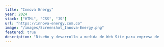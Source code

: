```yaml
---
title: "Innova Energy"
year: 2024
stack: ["HTML", "CSS", "JS"]
url: "https://innova-energy.com.co"
image: "/images/Screenshot_Innova-Energy.png"
featured: true
description: "Diseño y desarrollo a medida de Web Site para empresa de servicios de ingeniería en Bogotá."
---
```

